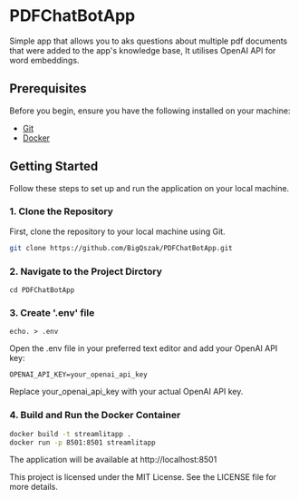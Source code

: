 # PDFChatBotApp
Simple app that allows you to aks questions about multiple pdf documents that were added to the app's 
knowledge base, It utilises OpenAI API for word embeddings.

## Prerequisites

Before you begin, ensure you have the following installed on your machine:

- [Git](https://git-scm.com/)
- [Docker](https://www.docker.com/get-started)

## Getting Started

Follow these steps to set up and run the application on your local machine.

### 1. Clone the Repository

First, clone the repository to your local machine using Git.

```sh
git clone https://github.com/BigQszak/PDFChatBotApp.git
```

### 2. Navigate to the Project Dirctory

```
cd PDFChatBotApp
```

### 3. Create '.env' file

```
echo. > .env
```

Open the .env file in your preferred text editor and add your OpenAI API key:

```
OPENAI_API_KEY=your_openai_api_key
```

Replace your_openai_api_key with your actual OpenAI API key.

### 4. Build and Run the Docker Container

```sh
docker build -t streamlitapp .
docker run -p 8501:8501 streamlitapp
```

The application will be available at http://localhost:8501


This project is licensed under the MIT License. See the LICENSE file for more details.